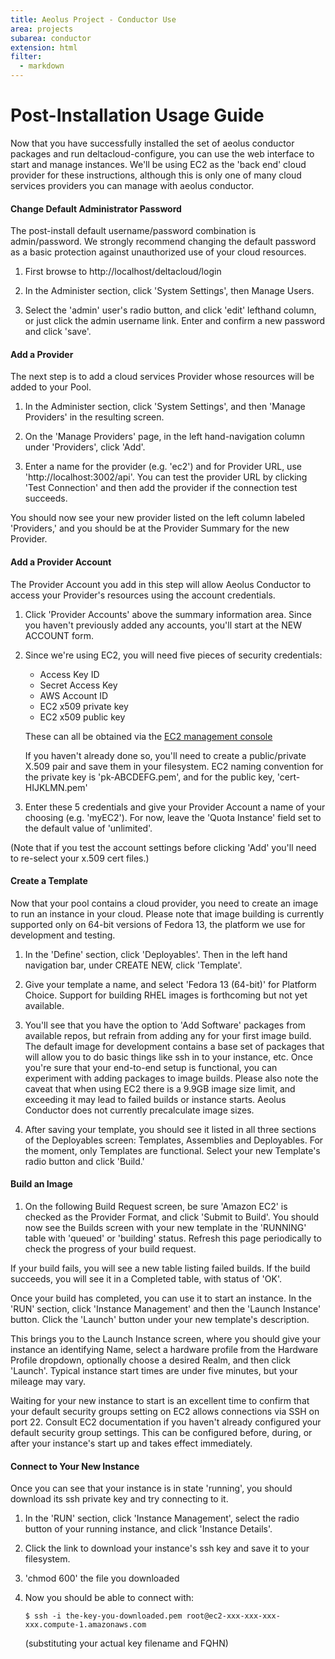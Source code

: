 ```yaml
---
title: Aeolus Project - Conductor Use
area: projects
subarea: conductor
extension: html
filter:
  - markdown
---
```

# Post-Installation Usage Guide

Now that you have successfully installed the set of aeolus conductor packages
and run deltacloud-configure, you can use the web interface to start and
manage instances. We'll be using EC2 as the 'back end' cloud provider for
these instructions, although this is only one of many cloud services providers
you can manage with aeolus conductor.

#### Change Default Administrator Password ####

The post-install default username/password combination is admin/password. We
strongly recommend changing the default password as a basic protection against
unauthorized use of your cloud resources.

1. First browse to http://localhost/deltacloud/login

1. In the Administer section, click 'System Settings', then Manage Users.

1. Select the 'admin' user's radio button, and click 'edit' lefthand column, or
just click the admin username link. Enter and confirm a new password and
click 'save'.

#### Add a Provider ####

The next step is to add a cloud services Provider whose resources will be
added to your Pool.

1. In the Administer section, click 'System Settings', and then
'Manage Providers' in the resulting screen.

1. On the 'Manage Providers' page, in the left hand-navigation column under
'Providers', click 'Add'.

1. Enter a name for the provider (e.g. 'ec2') and for Provider URL, use
'http://localhost:3002/api'. You can test the provider URL by clicking
'Test Connection' and then add the provider if the connection test succeeds.

You should now see your new provider listed on the left column labeled
'Providers,' and you should be at the Provider Summary for the new Provider.

#### Add a Provider Account ####

The Provider Account you add in this step will allow Aeolus Conductor to access
your Provider's resources using the account credentials.

1. Click 'Provider Accounts' above the summary information area. Since you
haven't previously added any accounts, you'll start at the NEW ACCOUNT form.

1. Since we're using EC2, you will need five pieces of security credentials:
    * Access Key ID
    * Secret Access Key
    * AWS Account ID
    * EC2 x509 private key
    * EC2 x509 public key


    These can all be obtained via the [EC2 management console](https://aws-portal.amazon.com/gp/aws/developer/account/index.html?action=access-key)

    If you haven't already done so, you'll need to create a public/private
X.509 pair and save them in your filesystem. EC2 naming convention for the
private key is 'pk-ABCDEFG.pem', and for the public key, 'cert-HIJKLMN.pem'

1. Enter these 5 credentials and give your Provider Account a name of your
choosing (e.g. 'myEC2'). For now, leave the 'Quota Instance' field set to the
default value of 'unlimited'.

(Note that if you test the account settings before clicking 'Add' you'll need to re-select your x.509 cert files.)

#### Create a Template ####

Now that your pool contains a cloud provider, you need to create an image to
run an instance in your cloud. Please note that image building is currently
supported only on 64-bit versions of Fedora 13, the platform we use for
development and testing.

1. In the 'Define' section, click 'Deployables'. Then in the left hand
navigation bar, under CREATE NEW, click 'Template'.

1. Give your template a name, and select 'Fedora 13 (64-bit)' for Platform
Choice. Support for building RHEL images is forthcoming but not yet available.

1. You'll see that you have the option to 'Add Software' packages from
available repos, but refrain from adding any for your first image build. The
default image for development contains a base set of packages that will allow
you to do basic things like ssh in to your instance, etc. Once you're sure
that your end-to-end setup is functional, you can experiment with adding
packages to image builds.
Please also note the caveat that when using EC2 there is a 9.9GB image
size limit, and exceeding it may lead to failed builds or instance starts.
Aeolus Conductor does not currently precalculate image sizes.

1. After saving your template, you should see it listed in all three sections
of the Deployables screen: Templates, Assemblies and Deployables. For the
moment, only Templates are functional. Select your new Template's radio button
and click 'Build.'

#### Build an Image ####

1. On the following Build Request screen, be sure 'Amazon EC2' is checked as
the Provider Format, and click 'Submit to Build'. You should now see the
Builds screen with your new template in the 'RUNNING' table with 'queued' or
'building' status. Refresh this page periodically to check the progress of
your build request.

If your build fails, you will see a new table listing failed builds. If
the build succeeds, you will see it in a Completed table, with status of 'OK'.

Once your build has completed, you can use it to start an instance. In
the 'RUN' section, click 'Instance Management' and then the 'Launch Instance'
button. Click the 'Launch' button under your new template's description.

This brings you to the Launch Instance screen, where you should give your
instance an identifying Name, select a hardware profile from the
Hardware Profile dropdown, optionally choose a desired Realm, and then
click 'Launch'. Typical instance start times are under five minutes, but
your mileage may vary.

Waiting for your new instance to start is an excellent time to confirm that
your default security groups setting on EC2 allows connections via SSH on
port 22. Consult EC2 documentation if you haven't already configured your
default security group settings. This can be configured before, during, or
after your instance's start up and takes effect immediately.

#### Connect to Your New Instance ####

Once you can see that your instance is in state 'running', you should
download its ssh private key and try connecting to it.

1. In the 'RUN' section, click 'Instance Management', select the radio button
of your running instance, and click 'Instance Details'.

1. Click the link to download your instance's ssh key and save it to your
filesystem.

1. 'chmod 600' the file you downloaded

1. Now you should be able to connect with:

       $ ssh -i the-key-you-downloaded.pem root@ec2-xxx-xxx-xxx-xxx.compute-1.amazonaws.com

    (substituting your actual key filename and FQHN)
